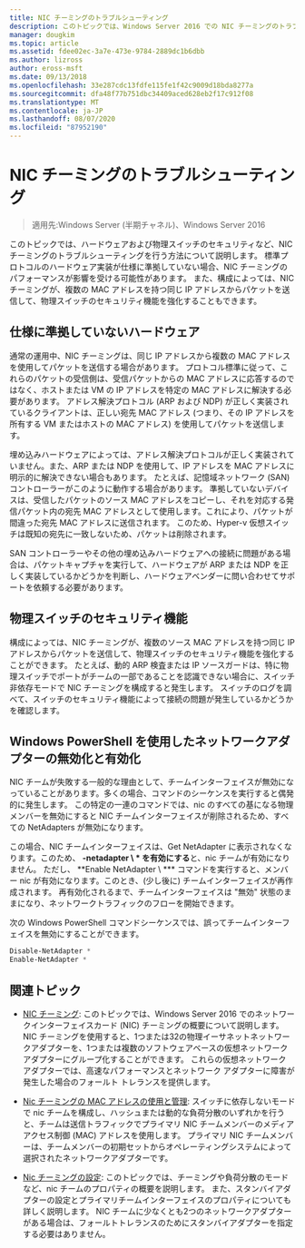 ```yaml
---
title: NIC チーミングのトラブルシューティング
description: このトピックでは、Windows Server 2016 での NIC チーミングのトラブルシューティングについて説明します。
manager: dougkim
ms.topic: article
ms.assetid: fdee02ec-3a7e-473e-9784-2889dc1b6dbb
ms.author: lizross
author: eross-msft
ms.date: 09/13/2018
ms.openlocfilehash: 33e287cdc13fdfe115fe1f42c9009d18bda8277a
ms.sourcegitcommit: dfa48f77b751dbc34409aced628eb2f17c912f08
ms.translationtype: MT
ms.contentlocale: ja-JP
ms.lasthandoff: 08/07/2020
ms.locfileid: "87952190"
---
```

# <a name="troubleshooting-nic-teaming"></a>NIC チーミングのトラブルシューティング

>適用先:Windows Server (半期チャネル)、Windows Server 2016

このトピックでは、ハードウェアおよび物理スイッチのセキュリティなど、NIC チーミングのトラブルシューティングを行う方法について説明します。  標準プロトコルのハードウェア実装が仕様に準拠していない場合、NIC チーミングのパフォーマンスが影響を受ける可能性があります。 また、構成によっては、NIC チーミングが、複数の MAC アドレスを持つ同じ IP アドレスからパケットを送信して、物理スイッチのセキュリティ機能を強化することもできます。


## <a name="hardware-that-doesnt-conform-to-specification"></a>仕様に準拠していないハードウェア

通常の運用中、NIC チーミングは、同じ IP アドレスから複数の MAC アドレスを使用してパケットを送信する場合があります。 プロトコル標準に従って、これらのパケットの受信側は、受信パケットからの MAC アドレスに応答するのではなく、ホストまたは VM の IP アドレスを特定の MAC アドレスに解決する必要があります。  アドレス解決プロトコル (ARP および NDP) が正しく実装されているクライアントは、正しい宛先 MAC アドレス (つまり、その IP アドレスを所有する VM またはホストの MAC アドレス) を使用してパケットを送信します。

埋め込みハードウェアによっては、アドレス解決プロトコルが正しく実装されていません。また、ARP または NDP を使用して、IP アドレスを MAC アドレスに明示的に解決できない場合もあります。  たとえば、記憶域ネットワーク (SAN) コントローラーがこのように動作する場合があります。 準拠していないデバイスは、受信したパケットのソース MAC アドレスをコピーし、それを対応する発信パケット内の宛先 MAC アドレスとして使用します。これにより、パケットが間違った宛先 MAC アドレスに送信されます。 このため、Hyper-v 仮想スイッチは既知の宛先に一致しないため、パケットは削除されます。

SAN コントローラーやその他の埋め込みハードウェアへの接続に問題がある場合は、パケットキャプチャを実行して、ハードウェアが ARP または NDP を正しく実装しているかどうかを判断し、ハードウェアベンダーに問い合わせてサポートを依頼する必要があります。


## <a name="physical-switch-security-features"></a>物理スイッチのセキュリティ機能
構成によっては、NIC チーミングが、複数のソース MAC アドレスを持つ同じ IP アドレスからパケットを送信して、物理スイッチのセキュリティ機能を強化することができます。 たとえば、動的 ARP 検査または IP ソースガードは、特に物理スイッチでポートがチームの一部であることを認識できない場合に、スイッチ非依存モードで NIC チーミングを構成すると発生します。 スイッチのログを調べて、スイッチのセキュリティ機能によって接続の問題が発生しているかどうかを確認します。

## <a name="disabling-and-enabling-network-adapters-by-using-windows-powershell"></a>Windows PowerShell を使用したネットワークアダプターの無効化と有効化

NIC チームが失敗する一般的な理由として、チームインターフェイスが無効になっていることがあります。多くの場合、コマンドのシーケンスを実行すると偶発的に発生します。  この特定の一連のコマンドでは、nic のすべての基になる物理メンバーを無効にすると NIC チームインターフェイスが削除されるため、すべての NetAdapters が無効になります。

この場合、NIC チームインターフェイスは、Get NetAdapter に表示されなくなります。このため、 **-netadapter \\ * を有効にする**と、nic チームが有効になりません。 ただし、 **Enable NetAdapter \\ *** コマンドを実行すると、メンバー nic が有効になります。このとき、(少し後に) チームインターフェイスが再作成されます。 再有効化されるまで、チームインターフェイスは "無効" 状態のままになり、ネットワークトラフィックのフローを開始できます。

次の Windows PowerShell コマンドシーケンスでは、誤ってチームインターフェイスを無効にすることができます。

```PowerShell
Disable-NetAdapter *
Enable-NetAdapter *
```



## <a name="related-topics"></a>関連トピック
- [NIC チーミング](NIC-Teaming.md): このトピックでは、Windows Server 2016 でのネットワークインターフェイスカード (NIC) チーミングの概要について説明します。 NIC チーミングを使用すると、1つまたは32の物理イーサネットネットワークアダプターを、1つまたは複数のソフトウェアベースの仮想ネットワークアダプターにグループ化することができます。 これらの仮想ネットワーク アダプターでは、高速なパフォーマンスとネットワーク アダプターに障害が発生した場合のフォールト トレランスを提供します。

- [Nic チーミングの MAC アドレスの使用と管理](NIC-Teaming-MAC-Address-Use-and-Management.md): スイッチに依存しないモードで nic チームを構成し、ハッシュまたは動的な負荷分散のいずれかを行うと、チームは送信トラフィックでプライマリ NIC チームメンバーのメディアアクセス制御 (MAC) アドレスを使用します。 プライマリ NIC チームメンバーは、チームメンバーの初期セットからオペレーティングシステムによって選択されたネットワークアダプターです。

- [Nic チーミングの設定](nic-teaming-settings.md): このトピックでは、チーミングや負荷分散のモードなど、nic チームのプロパティの概要を説明します。 また、スタンバイアダプターの設定とプライマリチームインターフェイスのプロパティについても詳しく説明します。 NIC チームに少なくとも2つのネットワークアダプターがある場合は、フォールトトレランスのためにスタンバイアダプターを指定する必要はありません。



